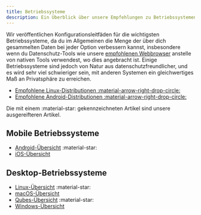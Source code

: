 ```yaml
---
title: Betriebssysteme
description: Ein Überblick über unsere Empfehlungen zu Betriebssystemen für alle gängige Computerhardware.
---
```


Wir veröffentlichen Konfigurationsleitfäden für die wichtigsten Betriebssysteme, da du im Allgemeinen die Menge der über dich gesammelten Daten bei jeder Option verbessern kannst, insbesondere wenn du Datenschutz-Tools wie unsere [empfohlenen Webbrowser](../desktop-browsers.md) anstelle von nativen Tools verwendest, wo dies angebracht ist. Einige Betriebssysteme sind jedoch von Natur aus datenschutzfreundlicher, und es wird sehr viel schwieriger sein, mit anderen Systemen ein gleichwertiges Maß an Privatsphäre zu erreichen.

- [Empfohlene Linux-Distributionen :material-arrow-right-drop-circle:](../desktop.md)
- [Empfohlene Android-Distributionen :material-arrow-right-drop-circle:](../android/distributions.md)

Die mit einem :material-star: gekennzeichneten Artikel sind unsere ausgereifteren Artikel.

## Mobile Betriebssysteme

- [Android-Übersicht](android-overview.md) :material-star:
- [iOS-Übersicht](ios-overview.md)

## Desktop-Betriebssysteme

- [Linux-Übersicht](linux-overview.md) :material-star:
- [macOS-Übersicht](macos-overview.md)
- [Qubes-Übersicht](qubes-overview.md) :material-star:
- [Windows-Übersicht](windows/index.md)
